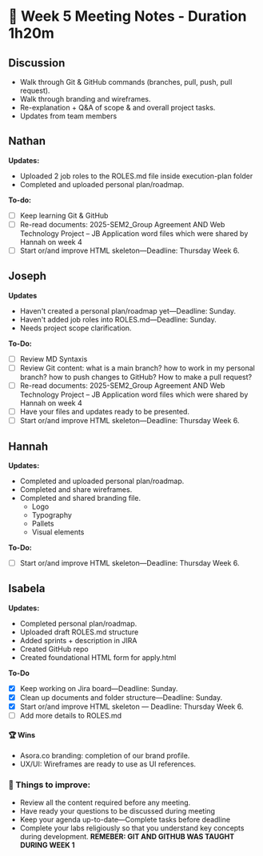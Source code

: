 # 📅 Week 5 Meeting Notes - Duration 1h20m

## Discussion

- Walk through Git & GitHub commands (branches, pull, push, pull request).
- Walk through branding and wireframes.
- Re-explanation + Q&A of scope & and overall project tasks.
- Updates from team members

## Nathan
**Updates:**
- Uploaded 2 job roles to the ROLES.md file inside execution-plan folder
- Completed and uploaded personal plan/roadmap.
  
**To-do:**
- [ ] Keep learning Git & GitHub
- [ ] Re-read documents:  2025-SEM2_Group Agreement AND  Web Technology Project – JB Application word files which were shared by Hannah on week 4
- [ ] Start or/and improve HTML skeleton—Deadline: Thursday Week 6.

## Joseph
**Updates**
- Haven't created a personal plan/roadmap yet—Deadline: Sunday.
- Haven't added job roles into ROLES.md—Deadline: Sunday.
- Needs project scope clarification. 
  
**To-Do:**
- [ ] Review MD Syntaxis 
- [ ] Review Git content: what is a main branch? how to work in my personal branch? how to push changes to GitHub? How to make a pull request? 
- [ ] Re-read documents:  2025-SEM2_Group Agreement AND  Web Technology Project – JB Application word files which were shared by Hannah on week 4
- [ ] Have your files and updates ready to be presented. 
- [ ] Start or/and improve HTML skeleton—Deadline: Thursday Week 6.

## Hannah

**Updates:**
- Completed and uploaded personal plan/roadmap.
-  Completed and share wireframes.
-  Completed and shared branding file. 
	- Logo
	- Typography
	- Pallets
	- Visual elements

**To-Do:**
- [ ] Start or/and improve HTML skeleton—Deadline: Thursday Week 6.
  

## Isabela
**Updates:**
- Completed personal plan/roadmap.
- Uploaded draft ROLES.md structure
- Added sprints + description in JIRA
- Created GitHub repo
- Created foundational HTML form for apply.html

**To-Do**
- [x] Keep working on Jira board—Deadline: Sunday.
- [x] Clean up documents and folder structure—Deadline: Sunday.
- [x] Start or/and improve HTML skeleton — Deadline: Thursday Week 6.
- [ ] Add more details to ROLES.md

#### 🏆 Wins 
- Asora.co branding: completion of our brand profile.
- UX/UI: Wireframes are ready to use as UI references.
### 🚧 Things to improve:
- Review all the content required before any meeting.
- Have ready your questions to be discussed during meeting
- Keep your agenda up-to-date—Complete tasks before deadline
- Complete your labs religiously so that you understand key concepts during development. **REMEBER: GIT AND GITHUB WAS TAUGHT DURING WEEK 1**